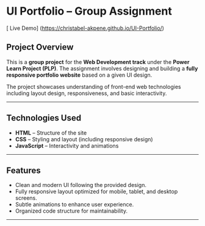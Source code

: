 # UI Portfolio – Group Assignment

[ Live Demo] (https://christabel-akpene.github.io/UI-Portfolio/)  


## Project Overview

This is a **group project** for the **Web Development track** under the **Power Learn Project (PLP)**. The assignment involves designing and building a **fully responsive portfolio website** based on a given UI design.

The project showcases understanding of front-end web technologies including layout design, responsiveness, and basic interactivity.

---

## Technologies Used

- **HTML** – Structure of the site  
- **CSS** – Styling and layout (including responsive design)
- **JavaScript** – Interactivity and animations

---

##  Features

- Clean and modern UI following the provided design.
- Fully responsive layout optimized for mobile, tablet, and desktop screens.
- Subtle animations to enhance user experience.
- Organized code structure for maintainability.

---

